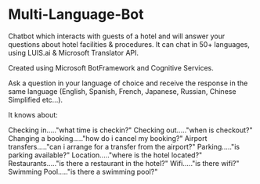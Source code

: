 # Multi-Language-Bot

Chatbot which interacts with guests of a hotel and will answer your questions about hotel facilities & procedures. It can chat in 50+ languages, using LUIS.ai & Microsoft Translator API.

Created using Microsoft BotFramework and Cognitive Services.

Ask a question in your language of choice and receive the response in the same language (English, Spanish, French, Japanese, Russian, Chinese Simplified etc...).

It knows about:

Checking in....."what time is checkin?"
Checking out....."when is checkout?"
Changing a booking....."how do i cancel my booking?"
Airport transfers....."can i arrange for a transfer from the airport?"
Parking....."is parking available?"
Location....."where is the hotel located?"
Restaurants....."is there a restaurant in the hotel?"
Wifi....."is there wifi?"
Swimming Pool....."is there a swimming pool?"
